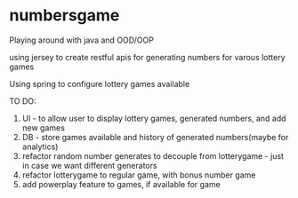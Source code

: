 # numbersgame

Playing around with java and OOD/OOP

using jersey to create restful apis for generating numbers for varous lottery games

Using spring to configure lottery games available

TO DO:

1) UI - to allow user to display lottery games, generated numbers, and add new games
2) DB - store games available and history of generated numbers(maybe for analytics)
3) refactor random number generates to decouple from lotterygame - just in case we want different generators
4) refactor lotterygame to regular game, with bonus number game
5) add powerplay feature to games, if available for game
